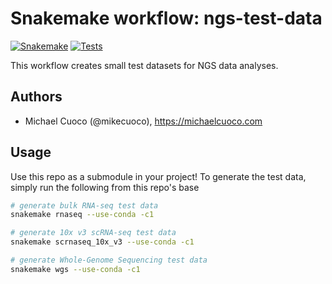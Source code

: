 # Snakemake workflow: ngs-test-data

[![Snakemake](https://img.shields.io/badge/snakemake-≥7.16-brightgreen.svg)](https://snakemake.readthedocs.org/)
[![Tests](https://github.com/gage-lab/ngs-test-data/actions/workflows/main.yaml/badge.svg)](https://github.com/gage-lab/ngs-test-data/actions/workflows/main.yaml)

This workflow creates small test datasets for NGS data analyses.

## Authors

- Michael Cuoco (@mikecuoco), https://michaelcuoco.com

## Usage

Use this repo as a submodule in your project! To generate the test data, simply run the following from this repo's base

```bash
# generate bulk RNA-seq test data
snakemake rnaseq --use-conda -c1

# generate 10x v3 scRNA-seq test data
snakemake scrnaseq_10x_v3 --use-conda -c1

# generate Whole-Genome Sequencing test data
snakemake wgs --use-conda -c1
```
